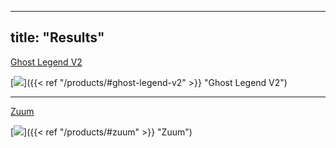
---
title: "Results"
---

<form method="get">
    <a href="/products/#ghost-legend-v2">Ghost Legend V2</a>
</form>

[![](/images/ghost.jpg)]({{< ref "/products/#ghost-legend-v2" >}} "Ghost Legend V2")

---

<form method="get">
    <a href="/products/#zuum" class= "button">Zuum</a>
</form>

[![](/images/zuum.jpg)]({{< ref "/products/#zuum" >}} "Zuum")
